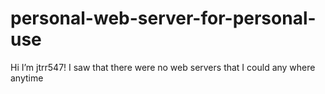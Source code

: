 # personal-web-server-for-personal-use
Hi I’m jtrr547! I saw that there were no web servers that I could any where anytime

